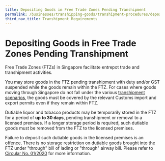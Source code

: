 ```yaml
---
title: Depositing Goods in Free Trade Zones Pending Transhipment
permalink: /businesses/transhipping-goods/transhipment-procedures/depositing-goods-in-ftzpt
third_nav_title: Transhipment Requirements  
---
```


# Depositing Goods in Free Trade Zones Pending Transhipment
    
   Free Trade Zones (FTZs) in Singapore facilitate entrepot trade and transhipment activities.
    
   You may store goods in the FTZ pending transhipment with duty and/or GST suspended while the goods remain within the FTZ. For cases where goods moving through Singapore do not fall under the various  [transhipment scenarios](/businesses/transhipping-goods/quick-guide-on-transhipping-goods), the goods must be covered by the relevant Customs import and export permits even if they remain within FTZ.
    
   Dutiable liquor and tobacco products may be temporarily stored in the FTZ for a period of  **up to 30 days**, pending transhipment or removal to a licensed premises. If a longer storage period is required, such dutiable goods must be removed from the FTZ to the licensed premises.
    
   Failure to deposit such dutiable goods in the licensed premises is an offence. There is no storage restriction on dutiable goods brought into the FTZ under "through" bill of lading or "through" airway bill. Please refer to  [Circular No. 01/2020](/news-and-media/circulars/circular012020ver1.pdf)  for more information.

